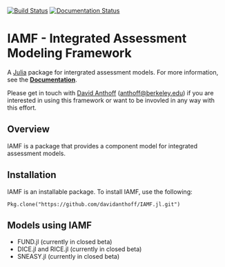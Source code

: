 [![Build Status](https://travis-ci.org/davidanthoff/IAMF.jl.svg?branch=master)](https://travis-ci.org/davidanthoff/IAMF.jl)
[![Documentation Status](https://readthedocs.org/projects/iamf/badge/?version=latest)](https://readthedocs.org/projects/iamf/?badge=latest)

# IAMF - Integrated Assessment Modeling Framework

A [Julia](http://julialang.org) package for intergrated assessment models. For more information, see the **[Documentation](http://iamf.readthedocs.org/en/latest/)**.

Please get in touch with [David Anthoff](http://www.david-anthoff.com) ([anthoff@berkeley.edu](anthoff@berkeley.edu)) if you are interested in using this framework or want to be invovled in any way with this effort.

## Overview

IAMF is a package that provides a component model for integrated assessment models.

## Installation

IAMF is an installable package. To install IAMF, use the following:

````
Pkg.clone("https://github.com/davidanthoff/IAMF.jl.git")
````

## Models using IAMF

* FUND.jl (currently in closed beta)
* DICE.jl and RICE.jl (currently in closed beta)
* SNEASY.jl (currently in closed beta)
